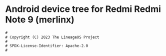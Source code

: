# Android device tree for Redmi Redmi Note 9 (merlinx)

```
#
# Copyright (C) 2023 The LineageOS Project
#
# SPDX-License-Identifier: Apache-2.0
#
```
